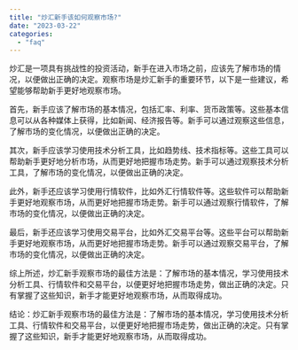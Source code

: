 ```yaml
---
title: "炒汇新手该如何观察市场?"
date: "2023-03-22"
categories: 
  - "faq"
---
```


炒汇是一项具有挑战性的投资活动，新手在进入市场之前，应该先了解市场的情况，以便做出正确的决定。观察市场是炒汇新手的重要环节，以下是一些建议，希望能够帮助新手更好地观察市场。

首先，新手应该了解市场的基本情况，包括汇率、利率、货币政策等。这些基本信息可以从各种媒体上获得，比如新闻、经济报告等。新手可以通过观察这些信息，了解市场的变化情况，以便做出正确的决定。

其次，新手应该学习使用技术分析工具，比如趋势线、技术指标等。这些工具可以帮助新手更好地分析市场，从而更好地把握市场走势。新手可以通过观察技术分析工具，了解市场的变化情况，以便做出正确的决定。

此外，新手还应该学习使用行情软件，比如外汇行情软件等。这些软件可以帮助新手更好地观察市场，从而更好地把握市场走势。新手可以通过观察行情软件，了解市场的变化情况，以便做出正确的决定。

最后，新手还应该学习使用交易平台，比如外汇交易平台等。这些平台可以帮助新手更好地观察市场，从而更好地把握市场走势。新手可以通过观察交易平台，了解市场的变化情况，以便做出正确的决定。

综上所述，炒汇新手观察市场的最佳方法是：了解市场的基本情况，学习使用技术分析工具、行情软件和交易平台，以便更好地把握市场走势，做出正确的决定。只有掌握了这些知识，新手才能更好地观察市场，从而取得成功。

结论：炒汇新手观察市场的最佳方法是：了解市场的基本情况，学习使用技术分析工具、行情软件和交易平台，以便更好地把握市场走势，做出正确的决定。只有掌握了这些知识，新手才能更好地观察市场，从而取得成功。
